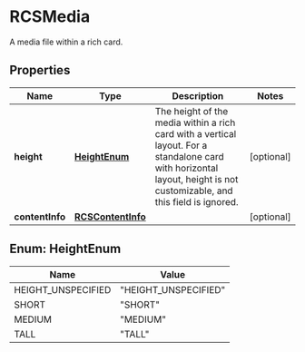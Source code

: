 

# RCSMedia

A media file within a rich card.

## Properties

| Name | Type | Description | Notes |
|------------ | ------------- | ------------- | -------------|
|**height** | [**HeightEnum**](#HeightEnum) | The height of the media within a rich card with a vertical layout. For a standalone card with horizontal layout, height is not customizable, and this field is ignored. |  [optional] |
|**contentInfo** | [**RCSContentInfo**](RCSContentInfo.md) |  |  [optional] |



## Enum: HeightEnum

| Name | Value |
|---- | -----|
| HEIGHT_UNSPECIFIED | &quot;HEIGHT_UNSPECIFIED&quot; |
| SHORT | &quot;SHORT&quot; |
| MEDIUM | &quot;MEDIUM&quot; |
| TALL | &quot;TALL&quot; |



